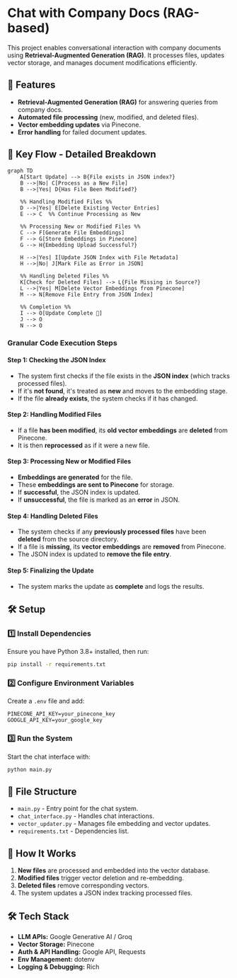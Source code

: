 # Chat with Company Docs (RAG-based)

This project enables conversational interaction with company documents using **Retrieval-Augmented Generation (RAG)**. It processes files, updates vector storage, and manages document modifications efficiently.

## 🚀 Features
- **Retrieval-Augmented Generation (RAG)** for answering queries from company docs.
- **Automated file processing** (new, modified, and deleted files).
- **Vector embedding updates** via Pinecone.
- **Error handling** for failed document updates.

## 📜 **Key Flow - Detailed Breakdown**

```mermaid
graph TD
    A[Start Update] --> B{File exists in JSON index?}
    B -->|No| C[Process as a New File]
    B -->|Yes| D{Has File Been Modified?}
    
    %% Handling Modified Files %%
    D -->|Yes| E[Delete Existing Vector Entries]
    E --> C  %% Continue Processing as New
    
    %% Processing New or Modified Files %%
    C --> F[Generate File Embeddings]
    F --> G[Store Embeddings in Pinecone]
    G --> H{Embedding Upload Successful?}
    
    H -->|Yes| I[Update JSON Index with File Metadata]
    H -->|No| J[Mark File as Error in JSON]
    
    %% Handling Deleted Files %%
    K[Check for Deleted Files] --> L{File Missing in Source?}
    L -->|Yes| M[Delete Vector Embeddings from Pinecone]
    M --> N[Remove File Entry from JSON Index]
    
    %% Completion %%
    I --> O[Update Complete 🎉]
    J --> O
    N --> O
```

### **Granular Code Execution Steps**

#### **Step 1: Checking the JSON Index**
- The system first checks if the file exists in the **JSON index** (which tracks processed files).
- If it's **not found**, it's treated as **new** and moves to the embedding stage.
- If the file **already exists**, the system checks if it has changed.

#### **Step 2: Handling Modified Files**
- If a file **has been modified**, its **old vector embeddings** are **deleted** from Pinecone.
- It is then **reprocessed** as if it were a new file.

#### **Step 3: Processing New or Modified Files**
- **Embeddings are generated** for the file.
- These **embeddings are sent to Pinecone** for storage.
- If **successful**, the JSON index is updated.
- If **unsuccessful**, the file is marked as an **error** in JSON.

#### **Step 4: Handling Deleted Files**
- The system checks if any **previously processed files** have been **deleted** from the source directory.
- If a file is **missing**, its **vector embeddings** are **removed** from Pinecone.
- The JSON index is updated to **remove the file entry**.

#### **Step 5: Finalizing the Update**
- The system marks the update as **complete** and logs the results.

## 🛠️ Setup

### 1️⃣ Install Dependencies
Ensure you have Python 3.8+ installed, then run:

```sh
pip install -r requirements.txt
```

### 2️⃣ Configure Environment Variables
Create a `.env` file and add:

```
PINECONE_API_KEY=your_pinecone_key
GOOGLE_API_KEY=your_google_key
```

### 3️⃣ Run the System
Start the chat interface with:

```sh
python main.py
```

## 📂 File Structure
- `main.py` - Entry point for the chat system.
- `chat_interface.py` - Handles chat interactions.
- `vector_updater.py` - Manages file embedding and vector updates.
- `requirements.txt` - Dependencies list.

## 🔧 How It Works
1. **New files** are processed and embedded into the vector database.
2. **Modified files** trigger vector deletion and re-embedding.
3. **Deleted files** remove corresponding vectors.
4. The system updates a JSON index tracking processed files.

## 🛠️ Tech Stack
- **LLM APIs:** Google Generative AI / Groq
- **Vector Storage:** Pinecone
- **Auth & API Handling:** Google API, Requests
- **Env Management:** dotenv
- **Logging & Debugging:** Rich
